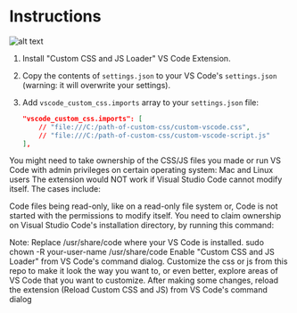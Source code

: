 # Instructions

![alt text](https://github.com/Arunnpuram/vscode-settings/blob/main/vscode-settings.png)

1. Install "Custom CSS and JS Loader" VS Code Extension.

2. Copy the contents of `settings.json` to your VS Code's `settings.json` (warning: it will overwrite your settings).

3. Add `vscode_custom_css.imports` array to your `settings.json` file:

   ```json
   "vscode_custom_css.imports": [
       // "file:///C:/path-of-custom-css/custom-vscode.css",
       // "file:///C:/path-of-custom-css/custom-vscode-script.js"
   ],

You might need to take ownership of the CSS/JS files you made or run VS Code with admin privileges on certain operating system:
Mac and Linux users
The extension would NOT work if Visual Studio Code cannot modify itself. The cases include:

Code files being read-only, like on a read-only file system or,
Code is not started with the permissions to modify itself.
You need to claim ownership on Visual Studio Code's installation directory, by running this command:

Note: Replace /usr/share/code where your VS Code is installed.
sudo chown -R your-user-name /usr/share/code
Enable "Custom CSS and JS Loader" from VS Code's command dialog.
Customize the css or js from this repo to make it look the way you want to, or even better, explore areas of VS Code that you want to customize.
After making some changes, reload the extension (Reload Custom CSS and JS) from VS Code's command dialog
